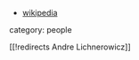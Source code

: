 
* [wikipedia](http://en.wikipedia.org/wiki/Andr%C3%A9_Lichnerowicz)

category: people

[[!redirects Andre Lichnerowicz]]
